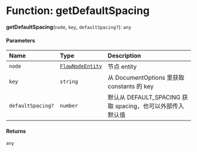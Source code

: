 # Function: getDefaultSpacing

**getDefaultSpacing**(`node`, `key`, `defaultSpacing?`): `any`

#### Parameters

| Name | Type | Description |
| :------ | :------ | :------ |
| `node` | [`FlowNodeEntity`](/auto-docs/free-layout-editor/classes/FlowNodeEntity-1.md) | 节点 entity |
| `key` | `string` | 从 DocumentOptions 里获取 constants 的 key |
| `defaultSpacing?` | `number` | 默认从 DEFAULT\_SPACING 获取 spacing，也可以外部传入默认值 |

#### Returns

`any`
